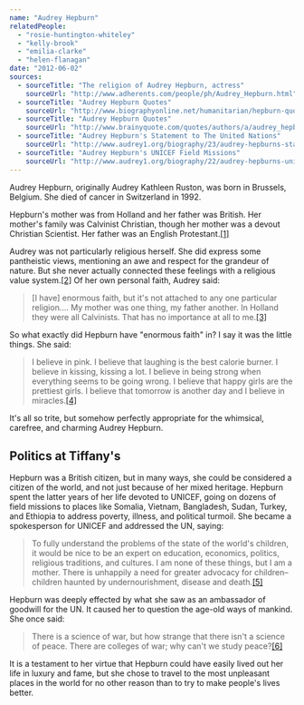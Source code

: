 ```yaml
---
name: "Audrey Hepburn"
relatedPeople:
  - "rosie-huntington-whiteley"
  - "kelly-brook"
  - "emilia-clarke"
  - "helen-flanagan"
date: "2012-06-02"
sources:
  - sourceTitle: "The religion of Audrey Hepburn, actress"
    sourceUrl: "http://www.adherents.com/people/ph/Audrey_Hepburn.html"
  - sourceTitle: "Audrey Hepburn Quotes"
    sourceUrl: "http://www.biographyonline.net/humanitarian/hepburn-quotes.html"
  - sourceTitle: "Audrey Hepburn Quotes"
    sourceUrl: "http://www.brainyquote.com/quotes/authors/a/audrey_hepburn.html"
  - sourceTitle: "Audrey Hepburn's Statement to The United Nations"
    sourceUrl: "http://www.audrey1.org/biography/23/audrey-hepburns-statement-to-the-united-nations"
  - sourceTitle: "Audrey Hepburn's UNICEF Field Missions"
    sourceUrl: "http://www.audrey1.org/biography/22/audrey-hepburns-unicef-field-missions"
---
```


Audrey Hepburn, originally Audrey Kathleen Ruston, was born in Brussels, Belgium. She died of cancer in Switzerland in 1992.

Hepburn's mother was from Holland and her father was British. Her mother's family was Calvinist Christian, though her mother was a devout Christian Scientist. Her father was an English Protestant.<a class="source-citation" href="#http://www.adherents.com/people/ph/Audrey_Hepburn.html" title="The religion of Audrey Hepburn, actress">[1]</a>

Audrey was not particularly religious herself. She did express some pantheistic views, mentioning an awe and respect for the grandeur of nature. But she never actually connected these feelings with a religious value system.<a class="source-citation" href="#http://www.adherents.com/people/ph/Audrey_Hepburn.html" title="The religion of Audrey Hepburn, actress">[2]</a> Of her own personal faith, Audrey said:

>[I have] enormous faith, but it's not attached to any one particular religion…. My mother was one thing, my father another. In Holland they were all Calvinists. That has no importance at all to me.<a class="source-citation" href="#http://www.biographyonline.net/humanitarian/hepburn-quotes.html" title="Audrey Hepburn Quotes">[3]</a>

So what exactly did Hepburn have "enormous faith" in? I say it was the little things. She said:

>I believe in pink. I believe that laughing is the best calorie burner. I believe in kissing, kissing a lot. I believe in being strong when everything seems to be going wrong. I believe that happy girls are the prettiest girls. I believe that tomorrow is another day and I believe in miracles.<a class="source-citation" href="#http://www.brainyquote.com/quotes/authors/a/audrey_hepburn.html" title="Audrey Hepburn Quotes">[4]</a>

It's all so trite, but somehow perfectly appropriate for the whimsical, carefree, and charming Audrey Hepburn.


## Politics at Tiffany's

Hepburn was a British citizen, but in many ways, she could be considered a citizen of the world, and not just because of her mixed heritage. Hepburn spent the latter years of her life devoted to UNICEF, going on dozens of field missions to places like Somalia, Vietnam, Bangladesh, Sudan, Turkey, and Ethiopia to address poverty, illness, and political turmoil. She became a spokesperson for UNICEF and addressed the UN, saying:

>To fully understand the problems of the state of the world's children, it would be nice to be an expert on education, economics, politics, religious traditions, and cultures. I am none of these things, but I am a mother. There is unhappily a need for greater advocacy for children–children haunted by undernourishment, disease and death.<a class="source-citation" href="#http://www.audrey1.org/biography/23/audrey-hepburns-statement-to-the-united-nations" title="Audrey Hepburn&apos;s Statement to The United Nations">[5]</a>

Hepburn was deeply effected by what she saw as an ambassador of goodwill for the UN. It caused her to question the age-old ways of mankind. She once said:

>There is a science of war, but how strange that there isn't a science of peace. There are colleges of war; why can't we study peace?<a class="source-citation" href="#http://www.audrey1.org/biography/22/audrey-hepburns-unicef-field-missions" title="Audrey Hepburn&apos;s UNICEF Field Missions">[6]</a>

It is a testament to her virtue that Hepburn could have easily lived out her life in luxury and fame, but she chose to travel to the most unpleasant places in the world for no other reason than to try to make people's lives better.